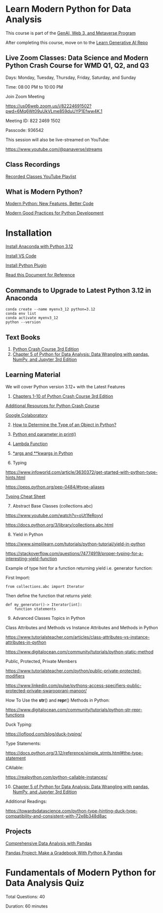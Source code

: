 # Learn Modern Python for Data Analysis

This course is part of the [GenAI, Web 3, and Metaverse Program](https://docs.google.com/presentation/d/1XVSZhmv4XH14YpyDxJIvYWiUrF1EO9tsUnle17wCLIc/edit?usp=sharing)

After completing this course, move on to the [Learn Generative AI Repo](https://github.com/panaverse/learn-generative-ai)

## Live Zoom Classes: Data Science and Modern Python Crash Course for WMD Q1, Q2, and Q3

Days: Monday, Tuesday, Thursday, Friday, Saturday, and Sunday

Time: 08:00 PM to 10:00 PM

Join Zoom Meeting

https://us06web.zoom.us/j/82224691502?pwd=6Mq6Wt09uUkVLme859duUYP1Efww4K.1

Meeting ID: 822 2469 1502

Passcode: 936542

This session will also be live-streamed on YouTube:
 
https://www.youtube.com/@panaverse/streams

## Class Recordings

[Recorded Classes YouTube Playlist](https://www.youtube.com/playlist?list=PL0vKVrkG4hWrEujmnC7v2mSiaXMV_Tfu0)


## What is Modern Python?

[Modern Python: New Features, Better Code](https://www.easypost.com/blog/2022-09-14-modern-python-new-features-better-code)

[Modern Good Practices for Python Development](https://www.stuartellis.name/articles/python-modern-practices/)


# Installation

[Install Anaconda with Python 3.12](https://www.anaconda.com/download) 

[Install VS Code](https://code.visualstudio.com/)

[Install Python Plugin](https://marketplace.visualstudio.com/items?itemName=ms-python.python)

[Read this Document for Reference](https://python.plainenglish.io/typed-python-for-typescript-developers-791145e7171c)

## Commands to Upgrade to Latest Python 3.12 in Anaconda

    conda create --name myenv3_12 python=3.12
    conda env list
    conda activate myenv3_12
    python --version

## Text Books

1. [Python Crash Course 3rd Edition](https://www.amazon.com/Python-Crash-Course-Eric-Matthes/dp/1718502702/ref=sr_1_1)
2. [Chapter 5 of Python for Data Analysis: Data Wrangling with pandas, NumPy, and Jupyter 3rd Edition](https://www.amazon.com/Python-Data-Analysis-Wrangling-Jupyter/dp/109810403X/ref=sr_1_1)


## Learning Material

We will cover Python version 3.12+ with the Latest Features

1. [Chapters 1-10 of Python Crash Course 3rd Edition](https://www.amazon.com/Python-Crash-Course-Eric-Matthes/dp/1718502702/ref=sr_1_1)

[Additional Resources for Python Crash Course](https://ehmatthes.github.io/pcc_3e/)

[Google Colaboratory](https://colab.google/)

2. [How to Determine the Type of an Object in Python?](https://itslinuxfoss.com/determine-type-object-python/) 

3. [Python end parameter in print()](https://www.geeksforgeeks.org/gfact-50-python-end-parameter-in-print/)
   
4. [Lambda Function](https://www.geeksforgeeks.org/python-lambda-anonymous-functions-filter-map-reduce/)
   
5. [*args and **kwargs in Python](https://www.geeksforgeeks.org/args-kwargs-python/)

6. Typing
   
https://www.infoworld.com/article/3630372/get-started-with-python-type-hints.html

https://peps.python.org/pep-0484/#type-aliases


[Typing Cheat Sheet](https://mypy.readthedocs.io/en/stable/cheat_sheet_py3.html)

7. Abstract Base Classes (collections.abc)

https://www.youtube.com/watch?v=oUt1feRoyvI 

https://docs.python.org/3/library/collections.abc.html 

8. Yield in Python

https://www.simplilearn.com/tutorials/python-tutorial/yield-in-python 

https://stackoverflow.com/questions/74774919/proper-typing-for-a-interesting-yield-function 

Example of type hint for a function returning yield i.e. generator function:

First Import:

    from collections.abc import Iterator

Then define the function that returns yield:

    def my_generator()-> Iterator[int]:
        function statements

9. Advanced Classes Topics in Python

Class Attributes and Methods vs Instance Attributes and Methods in Python

https://www.tutorialsteacher.com/articles/class-attributes-vs-instance-attributes-in-python

https://www.digitalocean.com/community/tutorials/python-static-method 

Public, Protected, Private Members

https://www.tutorialsteacher.com/python/public-private-protected-modifiers

https://www.linkedin.com/pulse/pythons-access-specifiers-public-protected-private-swarooprani-manoor/ 

How To Use the __str__() and __repr__() Methods in Python:

https://www.digitalocean.com/community/tutorials/python-str-repr-functions 

Duck Typing:

https://ioflood.com/blog/duck-typing/ 

Type Statements:

https://docs.python.org/3.12/reference/simple_stmts.html#the-type-statement 

CAllable:

https://realpython.com/python-callable-instances/

10. [Chapter 5 of Python for Data Analysis: Data Wrangling with pandas, NumPy, and Jupyter 3rd Edition](https://www.amazon.com/Python-Data-Analysis-Wrangling-Jupyter/dp/109810403X/ref=sr_1_1)

Additional Readings:

https://towardsdatascience.com/python-type-hinting-duck-type-compatibility-and-consistent-with-72e8b348d8ac 

## Projects

[Comprehensive Data Analysis with Pandas](https://www.kaggle.com/code/prashant111/comprehensive-data-analysis-with-pandas)

[Pandas Project: Make a Gradebook With Python & Pandas](https://realpython.com/pandas-project-gradebook/)

# Fundamentals of Modern Python for Data Analysis Quiz
 

Total Questions: 40

Duration: 60 minutes 



